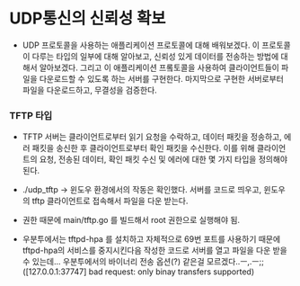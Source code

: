 # UDP통신의 신뢰성 확보
-  UDP 프로토콜을 사용하는 애플리케이션 프로토콜에 대해 배워보겠다. 이 프로토콜이 다루는 타입의 일부에 대해 알아보고, 신뢰성 있게 데이터를 전송하는 방법에 대해서 알아보겠다. 그리고 이 애플리케이션 프롴토콜을 사용하여 클라이언트들이 파일을 다운로드할 수 있도록 하는 서버를 구현한다. 마지막으로 구현한 서버로부터 파일을 다운로드하고, 무결성을 검증한다.

### TFTP 타입
- TFTP 서버는 클라이언트로부터 읽기 요청을 수락하고, 데이터 패킷을 정송하고, 에러 패킷을 송신한 후 클라이언트로부터 확인 패킷을 수신한다. 이를 위해 클라이언트의 요청, 전송된 데이터, 확인 패킷 수신 및 에러에 대한 몇 가지 타입을 정의해야 된다. 

- ./udp_tftp  -> 윈도우 환경에서의 작동은 확인했다. 서버를 코드로 띄우고, 윈도우의 tftp 클라이언트로 접속해서 파일을 다운 받는다. 
- 권한 때문에 main/tftp.go 를 빌드해서 root 권한으로 실행해야 됨.
- 우분투에서는 tftpd-hpa 를 설치하고 자체적으로 69번 포트를 사용하기 때문에 tftpd-hpa의 서비스를 중지시킨다음 작성한 코드로 서버를 열고 파일을 다운 받을 수 있는데... 우분투에서의 바이너리 전송 옵션(?) 같은걸 모르겠다..ㅡ,.ㅡ;;([127.0.0.1:37747] bad request: only binay transfers supported)